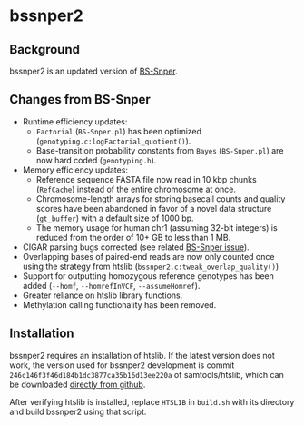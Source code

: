 # bssnper2

## Background

bssnper2 is an updated version of [BS-Snper](https://github.com/hellbelly/BS-Snper).

## Changes from BS-Snper

* Runtime efficiency updates:
    + `Factorial` (`BS-Snper.pl`) has been optimized (`genotyping.c:logFactorial_quotient()`).
    + Base-transition probability constants from `Bayes` (`BS-Snper.pl`) are now hard coded (`genotyping.h`).
* Memory efficiency updates:
    + Reference sequence FASTA file now read in 10 kbp chunks (`RefCache`) instead of the entire chromosome at once.
    + Chromosome-length arrays for storing basecall counts and quality scores have been abandoned in favor of a novel data structure (`gt_buffer`) with a default size of 1000 bp.
    + The memory usage for human chr1 (assuming 32-bit integers) is reduced from the order of 10+ GB to less than 1 MB.
* CIGAR parsing bugs corrected (see related [BS-Snper issue](https://github.com/hellbelly/BS-Snper/issues/10)).
* Overlapping bases of paired-end reads are now only counted once using the strategy from htslib (`bssnper2.c:tweak_overlap_quality()`)
* Support for outputting homozygous reference genotypes has been added (`--homf`, `--homrefInVCF`, `--assumeHomref`).
* Greater reliance on htslib library functions.
* Methylation calling functionality has been removed.

## Installation

bssnper2 requires an installation of htslib.
If the latest version does not work, the version used for bssnper2 development is commit `246c146f3f46d184b1dc3877ca35b16d13ee220a` of samtools/htslib, which can be downloaded [directly from github](https://github.com/samtools/htslib/archive/246c146f3f46d184b1dc3877ca35b16d13ee220a.zip).

After verifying htslib is installed, replace `HTSLIB` in `build.sh` with its directory and build bssnper2 using that script.